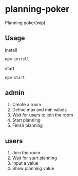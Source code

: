 planning-poker
==============

Planning poker(wip).

Usage
------

install

```sh
npm install
```

start

```sh
npm start
```

admin
-----

1. Create a room
2. Define max and min values
3. Wait for users to join the room
4. Start planning
5. Finish planning


users
------

1. Join the room
2. Wait for start planning
3. Input a value
4. Show planning value
